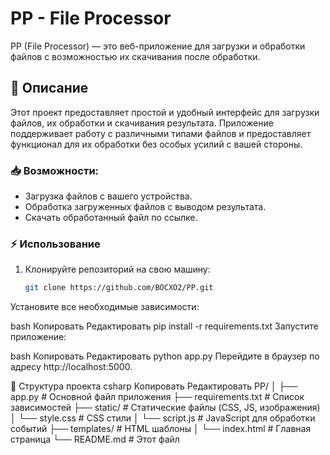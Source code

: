 # PP - File Processor

PP (File Processor) — это веб-приложение для загрузки и обработки файлов с возможностью их скачивания после обработки.

## 🚀 Описание

Этот проект предоставляет простой и удобный интерфейс для загрузки файлов, их обработки и скачивания результата. Приложение поддерживает работу с различными типами файлов и предоставляет функционал для их обработки без особых усилий с вашей стороны.

### 📥 Возможности:
- Загрузка файлов с вашего устройства.
- Обработка загруженных файлов с выводом результата.
- Скачать обработанный файл по ссылке.

### ⚡ Использование

1. Клонируйте репозиторий на свою машину:
   ```bash
   git clone https://github.com/BOCXO2/PP.git
Установите все необходимые зависимости:

bash
Копировать
Редактировать
pip install -r requirements.txt
Запустите приложение:

bash
Копировать
Редактировать
python app.py
Перейдите в браузер по адресу http://localhost:5000.

📂 Структура проекта
csharp
Копировать
Редактировать
PP/
│
├── app.py            # Основной файл приложения
├── requirements.txt  # Список зависимостей
├── static/           # Статические файлы (CSS, JS, изображения)
│   └── style.css     # CSS стили
│   └── script.js     # JavaScript для обработки событий
├── templates/        # HTML шаблоны
│   └── index.html    # Главная страница
└── README.md         # Этот файл

